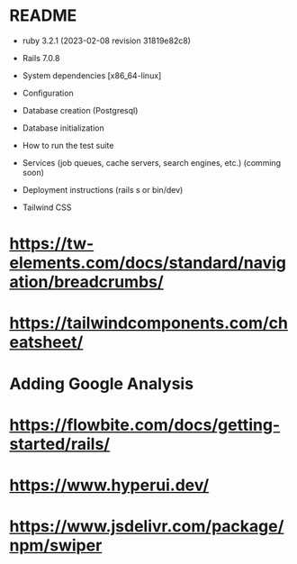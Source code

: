 # README

* ruby 3.2.1 (2023-02-08 revision 31819e82c8)

* Rails 7.0.8 

* System dependencies [x86_64-linux]

* Configuration

* Database creation (Postgresql)

* Database initialization

* How to run the test suite

* Services (job queues, cache servers, search engines, etc.) (comming soon)

* Deployment instructions (rails s or bin/dev)

* Tailwind CSS

# https://tw-elements.com/docs/standard/navigation/breadcrumbs/

# https://tailwindcomponents.com/cheatsheet/

# Adding Google Analysis

# https://flowbite.com/docs/getting-started/rails/

# https://www.hyperui.dev/

# https://www.jsdelivr.com/package/npm/swiper